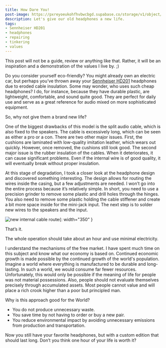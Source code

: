 ```yaml
---
title: How Dare You!
post-image: https://pxreyoeukohfhvbwcbgd.supabase.co/storage/v1/object/public/post%20images/senh2.jpg
description: Let's give our old headphones a new life.
tags:
- Sennheiser HD201
- headphones
- repairing
- tinkering
- values
---
```

This post will not be a guide, review or anything like that. Rather, it will be an inspiration and a demonstration of the values I live by. ;)

Do you consider yourself eco-friendly? You might already own an electric car, but perhaps you’ve thrown away your [Sennheiser HD201](https://www.headphonecheck.com/test/sennheiser-hd-201/) headphones due to eroded cable insulation. Some may wonder, who uses such cheap headphones? I do, for instance, because they have durable plastic, are lightweight, comfortable, and sound quite good. They are perfect for daily use and serve as a great reference for audio mixed on more sophisticated equipment.

So, why not give them a brand new life?

One of the biggest drawbacks of this model is the split audio cable, which is also fixed to the speakers. The cable is excessively long, which can be seen as either a pro or a con. There are two other major issues. First, the cushions are laminated with low-quality imitation leather, which wears out quickly. However, once removed, the cushions still look good. The second major issue is the rubber insulation of the cables. When it deteriorates, it can cause significant problems. Even if the internal wire is of good quality, it will eventually break without proper insulation.

At this stage of degradation, I took a closer look at the headphone design and discovered something interesting. The design allows for routing the wires inside the casing, but a few adjustments are needed. I won’t go into the entire process because it’s relatively simple. In short, you need to use a precision grinder to remove some plastic and drill holes through the hinges. You also need to remove some plastic holding the cable stiffener and create a bit more space inside for the mini-jack input. The next step is to solder new wires to the speakers and the input.
<br>

![new internal cable route](https://pxreyoeukohfhvbwcbgd.supabase.co/storage/v1/object/public/post%20images/senh.jpg?t=2024-06-02T21:00:29.868Z){: width="350" }

 That’s it.

The whole operation should take about an hour and use minimal electricity.

I understand the mechanisms of the free market. I have spent much time on this subject and know what our economy is based on. Continued economic growth is made possible by the continued growth of the world's population. Imagine a world where everything is manufactured to be durable and long-lasting. In such a world, we would consume far fewer resources. Unfortunately, this would only be possible if the meaning of life for people was not material possessions. Also, people should not evaluate themselves precisely through accumulated assets. Most people cannot value and will place a rich crook higher than a poor but principled man. 

Why is this approach good for the World?

-   You do not produce unnecessary waste.
-   You save time by not having to order or buy a new pair.
-   You reduce environmental impact by avoiding unnecessary emissions from production and transportation.

Now you still have your favorite headphones, but with a custom edition that should last long. 
Don’t you think one hour of your life is worth it?




